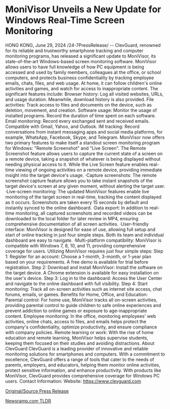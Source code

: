 # MoniVisor Unveils a New Update for Windows Real-Time Screen Monitoring

HONG KONG, June 29, 2024 /24-7PressRelease/ -- ClevGuard, renowned for its reliable and trustworthy smartphone tracking and computer monitoring programs, has released a significant update to MoniVisor, its state-of-the-art Windows-based screen monitoring software.   MoniVisor allows users to have full knowledge of how PC equipment is being accessed and used by family members, colleagues at the office, or school computers, and protects business confidentiality by tracking employee emails, chats, files, and web usage. At home, it can follow children's online activities and games, and watch for access to inappropriate content.  The significant features include:  Browser history: Log all visited websites, URLs, and usage duration. Meanwhile, download history is also provided. File activities: Track access to files and documents on the device, such as deletion, movement, and creation. Software usage: Monitor the usage of installed programs. Record the duration of time spent on each software. Email monitoring: Record every exchanged sent and received emails. Compatible with Gmail, Yahoo, and Outlook.  IM tracking: Record conversations from instant messaging apps and social media platforms, for example, WhatsApp, Facebook, Skype, and Telegram.  MoniVisor now offers two primary features to make itself a standout screen monitoring program for Windows: "Remote Screenshot" and "Live Screen". The Remote Screenshot feature allows users to capture the current state of a screen on a remote device, taking a snapshot of whatever is being displayed without needing physical access to it. While the Live Screen feature enables real-time viewing of ongoing activities on a remote device, providing immediate insight into the target device's usage.  ·Capture screenshots: The remote screenshot capture feature allows you to take instant snapshots of the target device's screen at any given moment, without alerting the target user. ·Live-screen monitoring: The updated MoniVisor features enable live monitoring of the target screen in real-time, tracking the content displayed as it occurs. Screenshots are taken every 15 seconds by default and instantly synced to the online dashboard. ·Data export: In addition to real-time monitoring, all captured screenshots and recorded videos can be downloaded to the local folder for later review in MP4, ensuring comprehensive documentation of all screen activities. ·User-friendly interface: MoniVisor is designed for ease of use, allowing full setup and start of online tracking in just four simple steps. Both its team and individual dashboard are easy to navigate. ·Multi-platform compatibility: MoniVisor is compatible with Windows 7, 8, 10, and 11, providing comprehensive coverage for users.  Utilizing MoniVisor requires just four simple steps:  Step 1: Register for an account: Choose a 1-month, 3-month, or 1-year plan based on your requirements. A free demo is available for trial before registration. Step 2: Download and install MoniVisor: Install the software on the target device. A Chrome extension is available for easy installation on the user's device. Step 3: Log in to the dashboard: Access the User Center and navigate to the online dashboard with full visibility. Step 4: Start monitoring: Track all on-screen activities such as internet site access, chat forums, emails, or games.  Benefits for Home, Office, and Education:  Parental control: For home use, MoniVisor tracks all on-screen activities, providing parental control to guide children to safe online experiences and prevent addiction to online games or exposure to age-inappropriate content. Employee monitoring: In the office, monitoring employees' web activities, online chats, access to files, and emails helps protect the company's confidentiality, optimize productivity, and ensure compliance with company policies. Remote learning or work: With the rise of home education and remote learning, MoniVisor helps supervise students, keeping them focused on their studies and avoiding distractions.  About ClevGuard  ClevGuard is a leading provider of innovative and reliable monitoring solutions for smartphones and computers. With a commitment to excellence, ClevGuard offers a range of tools that cater to the needs of parents, employers, and educators, helping them monitor online activities, protect sensitive information, and enhance productivity. With products like MoniVisor, ClevGuard provides comprehensive coverage for Windows PC users.   Contact Information: Website: https://www.clevguard.com 

[Original/Source Press Release](https://www.24-7pressrelease.com/press-release/512127/monivisor-unveils-a-new-update-for-windows-real-time-screen-monitoring) 

[Newsramp.com TLDR](https://newsramp.com/None) 
